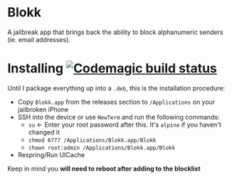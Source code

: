 # Blokk

A jailbreak app that brings back the ability to block alphanumeric senders (ie. email addresses).

# Installing [![Codemagic build status](https://api.codemagic.io/apps/6213da6dff12ccf6a45b90ae/6213da6dff12ccf6a45b90ad/status_badge.svg)](https://codemagic.io/apps/6213da6dff12ccf6a45b90ae/6213da6dff12ccf6a45b90ad/latest_build)

Until I package everything up into a `.deb`, this is the installation procedure:

- Copy `Blokk.app` from the releases section to `/Applications` on your jailbroken iPhone
- SSH into the device or use `NewTerm` and run the following commands:
  - `su` <- Enter your root password after this. It's `alpine` if you haven't changed it
  - `chmod 6777 /Applications/Blokk.app/Blokk`
  - `chown root:admin /Applications/Blokk.app/Blokk`
- Respring/Run UICache

Keep in mind you **will need to reboot after adding to the blocklist**
